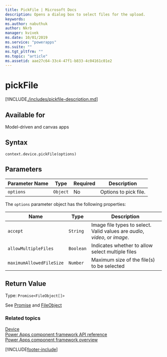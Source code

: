 ```yaml
---
title: PickFile | Microsoft Docs
description: Opens a dialog box to select files for the upload.
keywords:
ms.author: nabuthuk
author: Nkrb
manager: kvivek
ms.date: 10/01/2019
ms.service: "powerapps"
ms.suite: ""
ms.tgt_pltfrm: ""
ms.topic: "article"
ms.assetid: aae27c64-33c4-47f1-b833-4c04161c01e2
---
```


# pickFile

[!INCLUDE[./includes/pickfile-description.md](./includes/pickfile-description.md)]

## Available for

Model-driven and canvas apps

## Syntax

`context.device.pickFile(options)`

## Parameters

| Parameter Name | Type     | Required | Description           |
| -------------- | -------- | -------- | --------------------- |
| `options`      | `Object` | No       | Options to pick file. |

The `options` parameter object has the following properties:

| Name                     | Type      | Description                                                                |
| ------------------------ | --------- | -------------------------------------------------------------------------- |
| `accept`                 | `String`  | Image file types to select. Valid values are _audio_, _video_, or _image_. |
| `allowMultipleFiles`     | `Boolean` | Indicates whether to allow select multiple files                           |
| `maximumAllowedFileSize` | `Number`  | Maximum size of the file(s) to be selected                                 |

## Return Value

Type: `Promise<FileObject[]>`

See [Promise](https://developer.mozilla.org/docs/Web/JavaScript/reference/Global_Objects/Promise) and [FileObject](../fileobject.md)

### Related topics

[Device](../device.md)<br/>
[Power Apps component framework API reference](../../reference/index.md)<br/>
[Power Apps component framework overview](../../overview.md)

[!INCLUDE[footer-include](../../../../includes/footer-banner.md)]
